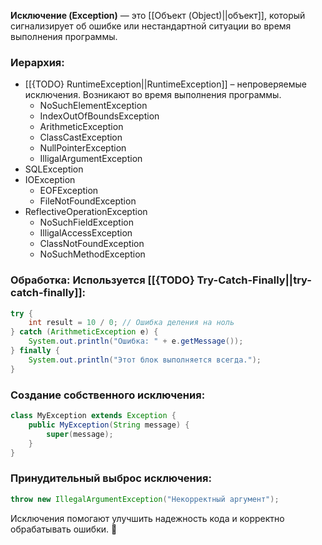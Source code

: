 
**Исключение (Exception)** — это [[Объект (Object)||объект]], который сигнализирует об ошибке или нестандартной ситуации во время выполнения программы.


### Иерархия:

- [[{TODO} RuntimeException||RuntimeException]] – непроверяемые исключения. Возникают во время выполнения программы. 
	- NoSuchElementException
	- IndexOutOfBoundsException
	- ArithmeticException
	- ClassCastException
	- NullPointerException
	- IlligalArgumentException
- SQLException
- IOException
	- EOFException
	- FileNotFoundException
- ReflectiveOperationException
	- NoSuchFieldException
	- IlligalAccessException
	- ClassNotFoundException
	- NoSuchMethodException

### Обработка: Используется [[{TODO} Try-Catch-Finally||try-catch-finally]]:

```java
try {
    int result = 10 / 0; // Ошибка деления на ноль
} catch (ArithmeticException e) {
    System.out.println("Ошибка: " + e.getMessage());
} finally {
    System.out.println("Этот блок выполняется всегда.");
}
```


### Создание собственного исключения:

```java
class MyException extends Exception {
    public MyException(String message) {
        super(message);
    }
}
```


### Принудительный выброс исключения:

```java
throw new IllegalArgumentException("Некорректный аргумент");
```

  

  

Исключения помогают улучшить надежность кода и корректно обрабатывать ошибки. 🚀